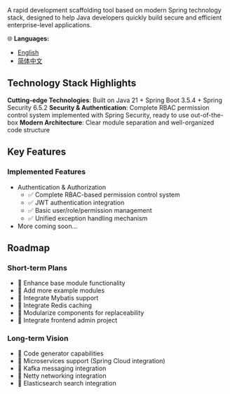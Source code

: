 A rapid development scaffolding tool based on modern Spring technology stack, designed to help Java developers quickly build secure and efficient enterprise-level applications.

🌐 **Languages:**
- [English](README.md)
- [简体中文](README.zh-CN.md)

## Technology Stack Highlights

**Cutting-edge Technologies**: Built on Java 21 + Spring Boot 3.5.4 + Spring Security 6.5.2
**Security & Authentication**: Complete RBAC permission control system implemented with Spring Security, ready to use out-of-the-box
**Modern Architecture**: Clear module separation and well-organized code structure

## Key Features

### Implemented Features

- Authentication & Authorization
  - ✅ Complete RBAC-based permission control system
  - ✅ JWT authentication integration
  - ✅ Basic user/role/permission management
  - ✅ Unified exception handling mechanism
- More coming soon...

## Roadmap

### Short-term Plans

- 🔧 Enhance base module functionality
- 🔧 Add more example modules
- 🔧 Integrate Mybatis support
- 🔧 Integrate Redis caching
- 🔧 Modularize components for replaceability
- 🔧 Integrate frontend admin project

### Long-term Vision

- 🚀 Code generator capabilities
- 🚀 Microservices support (Spring Cloud integration)
- 🚀 Kafka messaging integration
- 🚀 Netty networking integration
- 🚀 Elasticsearch search integration
